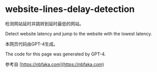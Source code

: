 # website-lines-delay-detection

检测网站延时并跳转到延时最低的网站。

Detect website latency and jump to the website with the lowest latency.

本网页代码由GPT-4生成。

The code for this page was generated by GPT-4.

参考自 [https://nbfaka.com](https://nbfaka.com)
